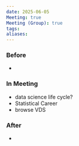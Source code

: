 ```yaml
---
date: 2025-06-05
Meeting: true
Meeting (Group): true
tags: 
aliases:
---
```


### Before
- 

### In Meeting
- data science life cycle?
- Statistical Career
- browse VDS

### After
- 